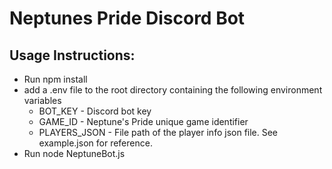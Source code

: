 # Neptunes Pride Discord Bot

## Usage Instructions:

* Run npm install
* add a .env file to the root directory containing the following environment variables
	* BOT_KEY - Discord bot key
	* GAME_ID - Neptune's Pride unique game identifier
	* PLAYERS_JSON - File path of the player info json file. See example.json for reference.
* Run node NeptuneBot.js
